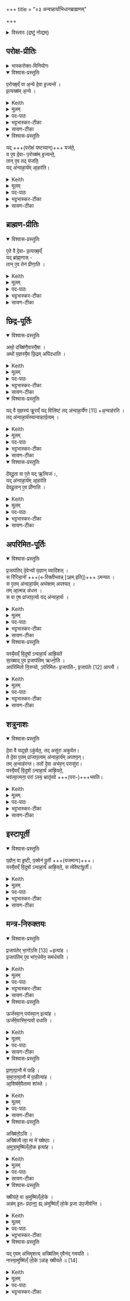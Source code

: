+++
title = "०३ अन्वाहार्याभिधानब्राह्मणम्"

+++

<details><summary>विस्तारः (द्रष्टुं नोद्यम्)</summary>

प्रजापतिर्ऋषिः

- ऐष्टिकयाजमानब्राह्मणशेषः
  - अन्वाहार्यस्य विधिः,
</details>


## परोक्ष-प्रीतिः
<details><summary>भास्करोक्त-विनियोगः</summary>

1अथान्वाहार्यं विधास्यन्नाह -**परोक्षं वा इत्यादि ॥** 
</details>


<details open><summary>विश्वास-प्रस्तुतिः</summary>

प॒रोख्ष॒व्ँ वा अ॒न्ये दे॒वा इ॒ज्यन्ते॑ ।  
प्र॒त्यख्ष॑म् अ॒न्ये ।
</details>
<details><summary>Keith</summary>

Secretly offering is made to one set of gods, openly to another. 
</details>
<details><summary>मूलम्</summary>

प॒रोख्ष॒व्ँवा अ॒न्ये दे॒वा इ॒ज्यन्ते॑ ।  
प्र॒त्यख्ष॑म॒न्ये ।
</details>

<details><summary>पद-पाठः</summary>

प॒रोख्ष॒मिति॑परः-अख्ष॑म् । वै । अ॒न्ये । दे॒वाः । इ॒ज्यन्ते॑ । प्र॒त्यख्ष॒मिति॑प्रति-अख्ष॑म् । अ॒न्ये । 
</details>

<details><summary>भट्टभास्कर-टीका</summary>

अक्ष्णः परस्तात् **परोक्षम्** । 'परोक्षे लिट्' इति निपातनाद्रूपसिद्धिः ।

अक्षमक्षं प्रति **प्रत्यक्षम्**, यथार्थोऽव्ययीभावः । उभयत्रापि 'कूलतीरतूल' इत्यादिना उत्तरपदाद्युदात्तत्वम्, 'एकान्याभ्यां समर्थाभ्याम्' इति प्रथमा तिङ्विभक्तिर्न निहन्यते ।  
</details>

<details><summary>सायण-टीका</summary>

द्वितीया इडायाः प्रशंसोक्ता। तृतीयेऽन्वाहार्य उच्‍यते। तस्य दानं विधातुं प्रस्तौति-  **परोक्षमिति।** परोक्षमिति क्रियाविशेषणम्। अग्नीन्द्रादीनामदृश्यमानत्वात्तद्यागः परोक्षः। ऋत्विजां दृश्यमानत्वात्तद्यागः प्रत्यक्षः।  
</details>

<details open><summary>विश्वास-प्रस्तुतिः</summary>

यद् +++(परोक्षं यष्टव्यान्)+++ यज॑ते॒,  
य ए॒व दे॒वाᳶ प॒रोख्ष॑म् इ॒ज्यन्ते॒,  
तान् ए॒व तद् य॑जति॒  
यद् अ॑न्वाहा॒र्य॑म् आ॒हर॑ति। 
</details>
<details><summary>Keith</summary>

The gods who receive offering secretly, he thus offers to them in sacrifice; in that he brings the Anvaharya mess--
</details>
<details><summary>मूलम्</summary>

यद्यज॑ते॒ य ए॒व दे॒वाᳶ प॒रोख्ष॑मि॒ज्यन्ते॒ ताने॒व तद्य॑जति॒ यद॑न्वाहा॒र्य॑मा॒हर॑ति।
</details>

<details><summary>पद-पाठः</summary>

यत् । यज॑ते । ये । ए॒व । दे॒वाः । प॒रोख्ष॒मिति॑परः-अख्ष॑म् । इ॒ज्यन्ते॑ । तान् । ए॒व । तत् । य॒ज॒ति॒ ।   
यत् । अ॒न्वा॒हा॒र्य॑मित्य॑नु-आ॒हा॒र्य॑म् । आ॒हर॒तीत्या॑-हर॑ति । 

</details>

<details><summary>भट्टभास्कर-टीका</summary>

यद्यजते इत्यादि । यागेन परोक्षं यष्टव्यान् यजते । प्रत्यक्षयष्टव्यानन्वाहार्याहरणेन प्रीणयति ।  
</details>

<details><summary>सायण-टीका</summary>

अन्वाहार्यदानं विधत्ते-  **यदन्वाहार्यमिति।** अन्वाहार्य पक्व ओदनस्तामाहरत्यृत्विग्भ्यो दद्यात्। 
</details>

## ब्राह्मण-प्रीतिः
<details open><summary>विश्वास-प्रस्तुतिः</summary>

ए॒ते वै दे॒वाᳶ प्र॒त्यख्ष॒य्ँ  
यद् ब्रा॑ह्म॒णास् -  
तान् ए॒व तेन॑ प्रीणा॒ति ।  
</details>
<details><summary>Keith</summary>

the Brahmans are the gods openly--them he verily delights.
</details>
<details><summary>मूलम्</summary>

ए॒ते वै दे॒वाᳶ प्र॒त्यख्ष॒य्ँयद्ब्रा॑ह्म॒णास्ताने॒व तेन॑ प्रीणा॒ति ।  
</details>
<details><summary>पद-पाठः</summary>

ए॒ते । वै । दे॒वाः । प्र॒त्यख्ष॒मिति॑प्रति-अख्ष॑म् । यत् । ब्रा॒ह्म॒णाः । तान् । ए॒व । तेन॑ । प्री॒णा॒ति॒ । 
</details>

<details><summary>भट्टभास्कर-टीका</summary>

एते वै देवाः प्रत्यक्षमिति । वर्तन्त इति शेषः ।  
</details>

<details><summary>सायण-टीका</summary>

प्रत्यक्षं वर्तन्त इति शेषः।  
</details>

## छिद्र-पूर्तिः
<details open><summary>विश्वास-प्रस्तुतिः</summary>

अथो॒ दख्षि॑णै॒वास्यै॒षा ।  
अथो॑ य॒ज्ञस्यै॒व छि॒द्रम् अपि॑दधाति ।  
</details>
<details><summary>Keith</summary>

This is his sacrificial fee: verily he mends the rent in the sacrifice; 
</details>
<details><summary>मूलम्</summary>

अथो॒ दख्षि॑णै॒वास्यै॒षा ।  
अथो॑ य॒ज्ञस्यै॒व छि॒द्रमपि॑दधाति ।  
</details>

<details><summary>पद-पाठः</summary>

अथो॒इति॑ । दख्षि॑णा । ए॒व । अ॒स्य॒ । ए॒षा । 
अथो॒इति॑ । य॒ज्ञस्य॑ । ए॒व । छि॒द्रम् । अपीति॑ । द॒धा॒ति॒ । 
</details>

<details><summary>भट्टभास्कर-टीका</summary>

अथो अपि च दक्षिणैवास्य यागस्यैषा यदन्वाहार्याहरणम् ।  
अपि च ; यज्ञस्य यच्छिद्रं प्रमादालस्यादिना छिन्नं तदपिदधाति पूरयति ॥
</details>

<details><summary>सायण-टीका</summary>

अन्वाहार्यस्य दक्षिणारूपत्वेन यज्ञच्छिद्रपिधायकत्वेन च त प्रशंसति- **अथ दक्षिणेति।**
</details>

<details open><summary>विश्वास-प्रस्तुतिः</summary>

यद् वै य॒ज्ञस्य॑ क्रू॒रय्ँ यद् विलि॑ष्टं
तद् अ॑न्वाहा॒र्ये॑ण [11] +अ॒न्वाह॑रति ।  
तद् अ॑न्वाहा॒र्य॑स्यान्वाहार्य॒त्वम् ।  
</details>
<details><summary>Keith</summary>

whatever in the sacrifice is harsh or is injured, that he makes good (anvaharati) [1] with the Anvaharya mess, and that is why it has its name. 
</details>
<details><summary>मूलम्</summary>

यद्वै य॒ज्ञस्य॑ क्रू॒रय्ँयद्विलि॑ष्टं
तद॑न्वाहा॒र्ये॑ण [11] अ॒न्वाह॑रति ।  
तद॑न्वाहा॒र्य॑स्यान्वाहार्य॒त्वम् ।  
</details>

<details><summary>पद-पाठः</summary>

यत् । वै । य॒ज्ञस्य॑ । क्रू॒रम् । यत् । विलि॑ष्ट॒मिति॒वि-लि॒ष्ट॒म् । तत् । अ॒न्वा॒हा॒र्ये॑णेत्य॑नु-आ॒हा॒र्ये॑ण । अ॒न्वाह॑र॒तीत्य॑नु-आह॑रति ।  

तत् । अ॒न्वा॒हा॒र्य॑स्येत्य॑नु-आ॒हा॒र्य॑स्य । अ॒न्वा॒हा॒र्य॒त्वमित्य॑न्वहार्य-त्वम् । 
</details>

<details><summary>भट्टभास्कर-टीका</summary>

2अधुना छिद्रापिधानं समर्थयते - **यद्वा इत्यादि ॥** यज्ञस्य यत्क्रूरं मात्रातीतं क्रियते यच्च विलिष्टं न्यूनं क्रियते । लिश अल्पीभावे । तदन्वाहार्येणान्वाहरति हीनं पुनरन्वाहरति ।   
यद्वा - अनुक्रमेणाहृत्य नाशयति । तदन्वाहार्यत्वमस्य । करणे ण्यत् । तस्माच्छिद्रापिधानमेतत् इति । **अन्वाहार्यः** ओदनविशेषः ॥
</details>
<details><summary>सायण-टीका</summary>

अन्वाहार्यशब्दं निर्वक्ति-  **यद्वै यज्ञस्येति।**  
अतिरिक्तं कर्मणो यच्च हीनमित्यस्मिन्प्रायश्चित्ताहुतिमन्त्रे प्रोक्तमधिकं यज्ञाङ्गमत्र क्रूरं, न्यूनं विलिष्टं, तदुभयमनेनान्वाहार्यदानेनानुकूलं यथा भवति तथाऽऽहरति समादधति। तस्मादन्वाहार्यत आनुकुल्येन समाधीयतेऽनेनेत्यन्वाहार्यः।  
</details>

<details open><summary>विश्वास-प्रस्तुतिः</summary>

दे॑वदू॒ता वा ए॒ते यद् ऋ॒त्विजः॑।,  
यद् अ॑न्वाहा॒र्य॑म् आ॒हर॑ति  
देवदू॒तान् ए॒व प्री॑णाति ।  
</details>
<details><summary>Keith</summary>

Now the priests are the messengers of the gods; in that he brings the Anvaharya mess, he delights the messengers of the gods. 
</details>
<details><summary>मूलम्</summary>

दे॑वदू॒ता वा ए॒ते यदृ॒त्विजो॒ यद॑न्वाहा॒र्य॑मा॒हर॑ति देवदू॒ताने॒व प्री॑णाति ।  
</details>

<details><summary>पद-पाठः</summary>

दे॒व॒दू॒ताइति॑देव-दू॒ताः । वै । ए॒ते । यत् । ऋ॒त्विजः॑ । 
यत् । अ॒न्वा॒हा॒र्य॑मित्य॑नु-आ॒हा॒र्य॑म् । आ॒हर॒तीत्या॑-हर॑ति ।   
दे॒व॒दू॒तानिति॑देव-दू॒तान् । ए॒व । प्री॒णा॒ति॒ । 
</details>


<details><summary>भट्टभास्कर-टीका</summary>

3देवदूता इत्यादि ॥ गतम् ॥
</details>

<details><summary>सायण-टीका</summary>

ऋत्विक्प्रीतिहेतुत्वे पुनः प्रशंसति-**देवदूता इति।**
</details>

## अपरिमित-पूर्तिः
<details open><summary>विश्वास-प्रस्तुतिः</summary>

प्र॒जाप॑तिर् दे॒वेभ्यो॑ य॒ज्ञान् व्यादि॑शत् ।  
स रि॑रिचा॒नो॑ +++(←रिक्तीभवन्न् [ऽहम् इति])+++ ऽमन्यत ।  
स ए॒तम् अ॑न्वाहा॒र्य॑म् अभ॑क्तम् अपश्यत् ।  
तम् आ॒त्मन्न् अ॑धत्त ।  
स वा ए॒ष प्रा॑जाप॒त्यो यद् अ॑न्वाहा॒र्यः॑ ।  
</details>
<details><summary>Keith</summary>

Prajapati distributed the sacrifice to the gods; he reflected that he was empty; he perceived this Anvaharya mess unallotted; he conferred it upon himself. The Anvaharya is connected with Prajapati; 
</details>
<details><summary>मूलम्</summary>

प्र॒जाप॑तिर्दे॒वेभ्यो॑ य॒ज्ञान्व्यादि॑शत् ।  
स रि॑रिचा॒नो॑ऽमन्यत ।  
स ए॒तम॑न्वाहा॒र्य॑मभ॑क्तमपश्यत् ।  
तमा॒त्मन्न॑धत्त ।  
स वा ए॒ष प्रा॑जाप॒त्यो यद॑न्वाहा॒र्यः॑ ।  
</details>

<details><summary>पद-पाठः</summary>

प्र॒जाप॑ति॒रिति॑प्र॒जा-प॒तिः॒ । दे॒वेभ्यः॑ । य॒ज्ञान् । व्यादि॑श॒दिति॑वि-आदि॑शत् ।   
सः । रि॒रि॒चा॒नः । अ॒म॒न्य॒त॒ ।   
सः । ए॒तम् । अ॒न्वा॒हा॒र्य॑मित्य॑नु-आ॒हा॒र्य॑म् । अभ॑क्तम् । अ॒प॒श्य॒त् ।   
तम् । आ॒त्मन् । अ॒ध॒त्त॒ ।   
सः । वै । ए॒षः । प्रा॒जा॒प॒त्यइति॑प्राजा-प॒त्यः । यत् । अ॒न्वा॒हा॒र्य॑इत्य॑नु-आ॒हा॒र्यः॑ ।
</details>


<details><summary>भट्टभास्कर-टीका</summary>

4प्रजापतिरित्यादि ॥ **व्यादिशत्** विभज्याददात् ।  
स प्रजापतिर्व्यादिष्टयज्ञो रिक्तोहमित्यमन्यत ।  
ततोऽन्वाहार्यमविभक्तमपश्यत् ।  
तमात्मन्येवाधत्त स्थापयामास ।   
तस्मादयं प्राजापत्य एव ।  
</details>

<details><summary>सायण-टीका</summary>

प्रजापतिभागत्वेन पुनस्तं प्रशंसति-  **प्रजापतिरिति।** आग्नेयाग्नीषोमीयपुरोडाशान्यागानग्न्यादिदेवेभ्यो विभज्य दत्त्वा स्वकीययागराहित्येन रिक्तमात्मानं मन्यमानः प्रजापतिरभक्तं देवेभ्यो विभज्यासमर्पितं दृष्ट्वा तमात्मनि स्थापितवान्। ततोऽन्वाहार्यः प्राजापत्यः।  
</details>

<details open><summary>विश्वास-प्रस्तुतिः</summary>

यस्यै॒वव्ँ वि॒दुषो॑ ऽन्वाहा॒र्य॑ आह्रि॒यते॑  
सा॒ख्षाद् ए॒व प्र॒जाप॑तिम् ऋध्नो॒ति ।  
अप॑रिमितो नि॒रुप्यो, ऽप॑रिमितᳶ प्र॒जाप॑तिᳶ, प्र॒जाप॑तेः [12] आप्त्यै॑ ।  
</details>
<details><summary>Keith</summary>

he, who knowing thus brings the Anvaharya, assuredly enjoys Prajapati. An unlimited amount should be poured out, Prajapati is unlimited; (verily it serves) to win Prajapati [2]. 
</details>
<details><summary>मूलम्</summary>

यस्यै॒वव्ँवि॒दुषो॑ऽन्वाहा॒र्य॑ आह्रि॒यते॑ सा॒ख्षादे॒व प्र॒जाप॑तिमृध्नो॒ति ।  
अप॑रिमितो नि॒रुप्योऽप॑रिमितᳶ प्र॒जाप॑तिᳶ प्र॒जाप॑तेः [12] आप्त्यै॑ ।  
</details>

<details><summary>पद-पाठः</summary>

यस्य॑ । ए॒वम् । वि॒दुषः॑ । अ॒न्वा॒हा॒र्य॑इत्य॑नु-आ॒हा॒र्यः॑ । आ॒ह्रि॒यत॒इत्या॑-ह्रि॒यते॑ । सा॒ख्षादिति॑स-अ॒ख्षात् । ए॒व । प्र॒जाप॑ति॒मिति॑प्र॒जा-प॒ति॒म् । ऋ॒ध्नो॒ति॒ ।   

अप॑रिमित॒इत्यप॑रि-मि॒तः॒ । नि॒रुप्य॒इति॑निः-उप्यः॑ । अप॑रिमित॒इत्यप॑रि-मि॒तः॒ । प्र॒जाप॑ति॒रिति॑प्र॒जा-प॒तिः॒ । नप्र॒जाप॑ते॒रिति॑प्र॒जा-प॒तेः॒ । आप्त्यै॑ ।  
</details>

<details><summary>भट्टभास्कर-टीका</summary>

यस्यैवमित्यादि । गतम् । अपरिमितत्वं प्रजापतेराप्त्यै च भवति ; तस्याप्यपरिमितत्वात् ॥
</details>

<details><summary>सायण-टीका</summary>

तस्यान्वाहार्यस्य बाहुल्यसंपादनं विधत्ते-  **अपरिमित इति।** सर्वदेवस्वामित्वेन व्याप्तिबाहुल्यात्प्रजापतेरपरिमितत्वम्।  
</details>

## शत्रुनाशः
<details open><summary>विश्वास-प्रस्तुतिः</summary>

दे॒वा वै यद्य॒ज्ञे ऽकु॑र्वत॒, तद् असु॑रा अकुर्वत।  
ते दे॒वा ए॒तम् प्रा॑जाप॒त्यम् अ॑न्वाहा॒र्य॑म् अपश्य॒न्।  
तम् अ॒न्वाह॑रन्त। ततो॑ दे॒वा अभ॑व॒न् परासु॑रा।  
यस्यै॒वव्ँ वि॒दुषो॑ ऽन्वाहा॒र्य॑ आह्रि॒यते॒,  
भव॑त्या॒त्मना॒ परा॑ ऽस्य॒ भ्रातृ॑व्यो +++(परा-)+++भवति।
</details>
<details><summary>Keith</summary>

Whatever the gods did in the sacrifice, the Asuras did; the gods perceived the Anvaharya connected with Prajapati; they seized it - then the gods prospered, the Asuras were defeated; he who knowing thus brings the Anvaharya prospers himself, his foe is defeated. 
</details>
<details><summary>मूलम्</summary>

दे॒वा वै यद्य॒ज्ञेऽकु॑र्वत ।  
तदसु॑रा अकुर्वत ।  
ते दे॒वा ए॒तम्प्रा॑जाप॒त्यम॑न्वाहा॒र्य॑मपश्य॒न्तम॒न्वाह॑रन्त ।  
ततो॑ दे॒वा अभ॑व॒न्परासु॑राः ।   
यस्यै॒वव्ँवि॒दुषो॑ऽन्वाहा॒र्य॑ आह्रि॒यते॒ भव॑त्या॒त्मना॑ ।    
परा॑स्य॒ भ्रातृ॑व्यो भवति ।  
</details>

<details><summary>पद-पाठः</summary>

दे॒वाः । वै । यत् । य॒ज्ञे । अकु॑र्वत ।  
तत् । असु॑राः । अ॒कु॒र्व॒त॒ ।   
ते । दे॒वाः । ए॒तम् । प्रा॒जा॒प॒त्यमिति॑प्राजा-प॒त्यम् । अ॒न्वा॒हा॒र्य॑मित्य॑नु-आ॒हा॒र्य॑म् । अ॒प॒श्य॒न् ।   
तम् । अ॒न्वाह॑र॒न्तेत्य॑नु-आह॑रन्त ।   
ततः॑ । दे॒वाः । अभ॑वन् । परेति॑ । असु॑राः ।   
यस्य॑ । ए॒वम् । वि॒दुषः॑ । अ॒न्वा॒हा॒र्य॑इत्य॑नु-आ॒हा॒र्यः॑ । आ॒ह्रि॒यत॒इत्या॑-ह्रि॒यते॑ । भव॑ति । आ॒त्मना॑ ।   
परेति॑ । अ॒स्य॒ । भ्रातृ॑व्यः । भ॒व॒ति॒ ।   
</details>

<details><summary>भट्टभास्कर-टीका</summary>

5देवा वा इत्यादि ॥ गतम् । भवत्यात्मना भूतिमान् सम्पद्यते । अस्य भ्रातृव्यः पराभवति विनष्टो भवति ॥
</details>

<details><summary>सायण-टीका</summary>

स्वविजयहेतुत्वेन वैरिपराजयहेतुत्वेन च पुनः प्रशंसति - **देवा वा इति।**  
</details>

## इस्टापूर्ती
<details open><summary>विश्वास-प्रस्तुतिः</summary>

य॒ज्ञेन॒ वा इ॒ष्टी, प॒क्वेन॑ पू॒र्ती +++(यजमानः)+++।  
यस्यै॒वव्ँ वि॒दुषो॑ ऽन्वाहा॒र्य॑ आह्रि॒यते॒, स त्वे॑वेष्टा॑पू॒र्ती।
</details>
<details><summary>Keith</summary>

By the sacrifice there is offering, by the cooked food satisfying. He who knowing thus brings the Anvaharya, accomplishes at once sacrifice and satisfaction. 
</details>
<details><summary>मूलम्</summary>

य॒ज्ञेन॒ वा इ॒ष्टी  
प॒क्वेन॑ पू॒र्ती ।  
यस्यै॒वव्ँवि॒दुषो॑ऽन्वाहा॒र्य॑ आह्रि॒यते॒ स त्वे॑वेष्टा॑पू॒र्ती ।  
</details>

<details><summary>पद-पाठः</summary>

य॒ज्ञेन॑ । वै । इ॒ष्टी ।  
प॒क्वेन॑ । पू॒र्ती ।  
यस्य॑ । ए॒वम् । वि॒दुषः॑ । अ॒न्वा॒हा॒र्य॑इत्य॑नु-आ॒हा॒र्यः॑ । आ॒ह्रि॒यत॒इत्या॑-ह्रि॒यते॑ । सः । तु । ए॒व । इ॒ष्टा॒पू॒र्तीती॑ष्ट-पू॒र्ती । 
</details>

<details><summary>भट्टभास्कर-टीका</summary>

6यज्ञेन वा इत्यादि ॥ इष्टमनेनेतीष्टी । पूर्तमनेनेति **पूर्ती** । 'इष्टादिभ्यश्च' इतीनिप्रत्ययः, 'नध्याख्या' इति निष्ठानत्वाभावः, साधकतमत्वविवक्षायां 'क्तस्येन्विषयस्य' इति सप्तम्यभावः । अन्वाहार्यमाहरन्निष्टापूर्ती भवति । 'अत इनिठनौ' इतीनिप्रत्ययः, छान्दसं पूर्वपदस्य दीर्घत्वम् ॥
</details>

<details><summary>सायण-टीका</summary>

इष्टापूर्तकारित्वपूरणेन च पुनः प्रशंसंति- **यज्ञेन वा इति।**  इष्टमाग्नेयादि श्रौतकर्म। पूर्तं वापीकूपादि स्मार्तकर्म। तत्राऽऽग्नेयादियागेनेष्टसंपत्तिः। पक्वेनान्वाहार्येण पूर्तसंपत्तिः।  
</details>

## मन्त्र-निरुक्तयः
<details open><summary>विश्वास-प्रस्तुतिः</summary>

प्र॒जाप॑तेर् भा॒गो॑ऽसि [13] +इत्या॑ह ।  
प्र॒जाप॑तिम् ए॒व भा॑ग॒धेये॑न॒ सम॑र्धयति  ।  
</details>
<details><summary>Keith</summary>

'Thou art the portion of Prajapati' [3], he says; verily he unites Prajapati with his own portion. 
</details>
<details><summary>मूलम्</summary>

प्र॒जाप॑तेर्भा॒गो॑ऽसि [13] इत्या॑ह ।  
प्र॒जाप॑तिमे॒व भा॑ग॒धेये॑न॒ सम॑र्धयति  ।  
</details>

<details><summary>पद-पाठः</summary>

प्र॒जाप॑ते॒रिति॑प्र॒जा-प॒तेः॒ । भा॒गः । अ॒सि॒ ।  इति॑ । आ॒ह॒ ।   
प्र॒जाप॑ति॒मिति॑प्र॒जा-प॒ति॒म् । ए॒व । भा॒ग॒धेये॒नेति॑भाग-धेये॑न । समिति॑ । अ॒र्ध॒य॒ति॒ । 
</details>

<details><summary>भट्टभास्कर-टीका</summary>

7प्रजापतेरित्यादिरन्वाहार्यस्यासन्नस्यानुमन्त्रणमन्त्रः । गतमन्यत् ।  पाहीत्याशिषमाशास्ते ।  
</details>

<details><summary>सायण-टीका</summary>

तस्याभिमर्शनमन्त्रप्रथमभागं व्याचष्टे-**प्रजापतेरिति।**
</details>

<details open><summary>विश्वास-प्रस्तुतिः</summary>

ऊर्ज॑स्वा॒न् पय॑स्वा॒न् इत्या॑ह ।  
ऊर्ज॑मे॒वास्मि॒न्पयो॑ दधाति ।  
</details>
<details><summary>Keith</summary>

'Full of strength and milk', he says; verily he confers upon him strength and milk. 
</details>
<details><summary>मूलम्</summary>

ऊर्ज॑स्वा॒न्पय॑स्वा॒नित्या॑ह ।  
ऊर्ज॑मे॒वास्मि॒न्पयो॑ दधाति ।  
</details>

<details><summary>पद-पाठः</summary>

ऊर्ज॑स्वान् । पय॑स्वान् । इति॑ । आ॒ह॒ ।  
ऊर्ज॑म् । ए॒व । अ॒स्मि॒न् । पयः॑ । द॒धा॒ति॒ ।  
</details>

<details><summary>सायण-टीका</summary>

द्वितीयभागं व्याचष्टे-**ऊर्जस्वानिति।**
</details>

<details open><summary>विश्वास-प्रस्तुतिः</summary>

प्रा॒णा॒पा॒नौ मे॑  पाहि ।  
स॒मा॒न॒व्या॒नौ मे॑ पा॒हीत्या॑ह ।  
आ॒शिष॑मे॒वैतामा शा॑स्ते ।  
</details>
<details><summary>Keith</summary>

'Protect my expiration and inspiration; protect my breathing together and cross-breathing', he says; verily he invokes this blessing. 
</details>
<details><summary>मूलम्</summary>

प्रा॒णा॒पा॒नौ मे॑  पाहि ।  
स॒मा॒न॒व्या॒नौ मे॑ पा॒हीत्या॑ह ।  
आ॒शिष॑मे॒वैतामा शा॑स्ते ।
</details>

<details><summary>पद-पाठः</summary>

प्रा॒णा॒पा॒नाविति॑प्राण-अ॒पा॒नौ । मे॒ । पा॒हि॒ ।   
स॒मा॒न॒व्या॒नाविति॑समान-व्या॒नौ । मे॒ । पा॒हि॒ । इति॑ । आ॒ह॒ । 
आ॒शिष॒मित्या॑-शिष॑म् । ए॒व । ए॒ताम् । एति॑ । शा॒स्ते॒ ।  
</details>

<details><summary>सायण-टीका</summary>

तृतीयभागं व्याचष्टे- **प्राणापानामिति।**
ऋत्विग्भिरन्वाहार्यस्य नीयमानत्वात्तेन स्वकीयप्राणादिपालनमाशीर्वाद एव।  
</details>

<details open><summary>विश्वास-प्रस्तुतिः</summary>

अख्षि॑तो॒ऽसि ।  
अख्षि॑त्यै त्वा॒ मा मे॑ ख्षेष्ठाः ।  
अ॒मुत्रा॒मुष्मि॑ल्ँलो॒क इत्या॑ह ।  
</details>
<details><summary>Keith</summary>

'Thou art imperishable, for imperishableness thee; mayst thou not perish for me, yonder, in yonder world', he says. 
</details>
<details><summary>मूलम्</summary>

अख्षि॑तो॒ऽसि ।  
अख्षि॑त्यै त्वा॒ मा मे॑ ख्षेष्ठाः ।  
अ॒मुत्रा॒मुष्मि॑ल्ँलो॒क इत्या॑ह ।  
</details>

<details><summary>पद-पाठः</summary>

अख्षि॑तः । अ॒सि॒ ।   
अख्षि॑त्यै । त्वा॒ । मा । मे॒ । ख्षे॒ष्ठाः॒ ।   
अ॒मुत्र॑ । अ॒मुष्मि॑न् । लो॒के । इति॑ । आ॒ह॒ । 
</details>

<details><summary>सायण-टीका</summary>

चतुर्थभागं व्याकुर्वन्नभिमर्शनं विधत्ते-  **अक्षितोऽसीति।** स्वर्गस्य कर्मभूमित्वाभावान्न तत्साधनानुष्ठानेनान्नं संपादयितुं शक्यं, किंतु स्वगप्राप्ताः प्रजा इतः प्रदानमेतल्लोकानुष्ठितकर्मसंपादितमेवान्नं स्वर्गे लोक उपजीवन्ति। तस्मात्तत्र भूज्यमानमिदं क्षीयते। अक्षितोऽसीति मन्त्रेण यदभिमर्शनं तेनान्नस्याक्षयत्वप्रापणादन्नं न स्वर्गे क्षीयते॥  

इति श्रीमत्सायणाचार्यविरचिते माधवीये वेदार्थप्रकाशे कृष्णयजुर्वेदीय-तैत्तिरीयसंहिताभाष्ये प्रथमकाण्डे सप्तमप्रपाठके  
तृतीयोऽनुवाकः॥३॥
</details>

<details open><summary>विश्वास-प्रस्तुतिः</summary>

ख्षीय॑ते॒ वा अ॒मुष्मि॑ल्ँलो॒के ।  
अन्न॑म् इ॒तᳶ प्र॑दान॒ꣵ॒ ह्य् अ॑मुष्मि॑ल्ँ लो॒के प्र॒जा उ॑प॒जीव॑न्ति ।  
</details>
<details><summary>Keith</summary>

Food perishes in yonder world,  
for given hence in yonder world people live upon it;
</details>
<details><summary>मूलम्</summary>

ख्षीय॑ते॒ वा अ॒मुष्मि॑ल्ँलो॒के ।  
अन्न॑मि॒तᳶ प्र॑दान॒ꣵ॒ ह्य॑मुष्मि॑ल्ँलो॒के प्र॒जा उ॑प॒जीव॑न्ति ।  
</details>
<details><summary>पद-पाठः</summary>

ख्षीय॑ते । वै । अ॒मुष्मि॑न् । लो॒के ।   
अन्न॑म् । 
इ॒तᳶप्र॑दान॒मिती॒तः-प्र॒दा॒न॒म् । हि । अ॒मुष्मि॑न् । लो॒के ।  
प्र॒जाइति॑प्र-जाः । उ॒प॒जीव॒न्तीत्यु॑प-जीव॑न्ति ।   
</details>

<details><summary>भट्टभास्कर-टीका</summary>

इतः प्रदानमस्मिन् लोके यत्प्रत्तं तत्प्रजा अमुष्मिन् लोक उपजीवन्तीति । न तु तत्रोत्पाद्यते । तस्मात् क्षीयतेमुष्मिन् लोकेन्नं तस्मादनेनाभिमर्शनमक्षयत्वाय भवति ।  
</details>


<details open><summary>विश्वास-प्रस्तुतिः</summary>

यद् ए॒वम् अ॑भिमृ॒शत्य् अख्षि॑तिम् ए॒वैन॑द् गमयति ।  
नास्या॒मुष्मि॑ल्ँ लो॒के ऽन्न॑ङ् ख्षीयते ॥ [14]
</details>
<details><summary>Keith</summary>

in that he touches thus, he makes it imperishable; his food perishes not in yonder world.
</details>
<details><summary>मूलम्</summary>

यदे॒वम॑भिमृ॒शत्यख्षि॑तिमे॒वैन॑द्गमयति ।  
नास्या॒मुष्मि॑ल्ँलो॒केऽन्न॑ङ्ख्षीयते ॥ [14]
</details>

<details><summary>पद-पाठः</summary>

यत् । ए॒वम् । अ॒भि॒मृ॒शतीत्य॑भि-मृ॒शति॑ । अख्षि॑तिम् । ए॒व । ए॒न॒त् । ग॒म॒य॒ति॒ । न । अ॒स्य॒ । अ॒मुष्मि॑न् । लो॒के । अन्न॑म् । ख्षी॒य॒ते॒॥[14]
</details>

<details><summary>भट्टभास्कर-टीका</summary>

**अक्षितिः** अक्षयः ॥

इति सप्तमे तृतीयोनुवाकः ॥  
</details>



